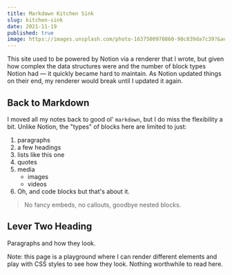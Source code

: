 ```yaml
---
title: Markdown Kitchen Sink
slug: kitchen-sink
date: 2021-11-19
published: true
image: https://images.unsplash.com/photo-1637500970860-90c839da7c39?&auto=format&fit=crop&w=1200&q=80
---
```


This site used to be powered by Notion via a renderer that I wrote, but given how complex the data structures were and the number of block types Notion had — it quickly became hard to maintain. As Notion updated things on their end, my renderer would break until I updated it again.

## Back to Markdown

I moved all my notes back to good ol' `markdown`, but I do miss the flexibility a bit. Unlike Notion, the "types" of blocks here are limited to just:

1. paragraphs
2. a few headings
3. lists like this one
4. quotes
5. media
    - images
    - videos
6. Oh, and code blocks but that's about it.

> No fancy embeds, no callouts, goodbye nested blocks.

## Lever Two Heading

Paragraphs and how they look.

Note: this page is a playground where I can render different elements and play with CSS styles to see how they look. Nothing worthwhile to read here.
